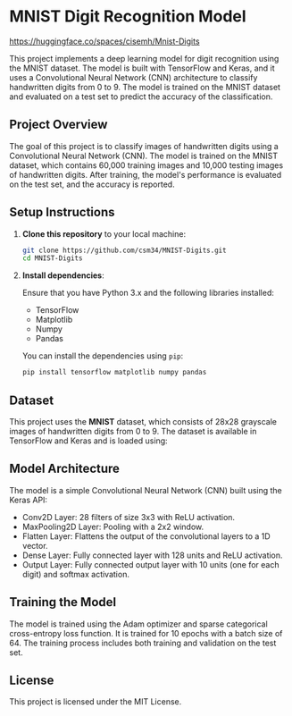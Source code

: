 # MNIST Digit Recognition Model

https://huggingface.co/spaces/cisemh/Mnist-Digits

This project implements a deep learning model for digit recognition using the MNIST dataset. The model is built with TensorFlow and Keras, and it uses a Convolutional Neural Network (CNN) architecture to classify handwritten digits from 0 to 9. The model is trained on the MNIST dataset and evaluated on a test set to predict the accuracy of the classification.


## Project Overview

The goal of this project is to classify images of handwritten digits using a Convolutional Neural Network (CNN). The model is trained on the MNIST dataset, which contains 60,000 training images and 10,000 testing images of handwritten digits. After training, the model's performance is evaluated on the test set, and the accuracy is reported.

## Setup Instructions

1. **Clone this repository** to your local machine:

    ```bash
    git clone https://github.com/csm34/MNIST-Digits.git
    cd MNIST-Digits
    ```

2. **Install dependencies**:

    Ensure that you have Python 3.x and the following libraries installed:

    - TensorFlow
    - Matplotlib
    - Numpy
    - Pandas

    You can install the dependencies using `pip`:

    ```bash
    pip install tensorflow matplotlib numpy pandas
    ```

## Dataset

This project uses the **MNIST** dataset, which consists of 28x28 grayscale images of handwritten digits from 0 to 9. The dataset is available in TensorFlow and Keras and is loaded using:


## Model Architecture
The model is a simple Convolutional Neural Network (CNN) built using the Keras API:

- Conv2D Layer: 28 filters of size 3x3 with ReLU activation.
- MaxPooling2D Layer: Pooling with a 2x2 window.
- Flatten Layer: Flattens the output of the convolutional layers to a 1D vector.
- Dense Layer: Fully connected layer with 128 units and ReLU activation.
- Output Layer: Fully connected output layer with 10 units (one for each digit) and softmax activation.

## Training the Model
The model is trained using the Adam optimizer and sparse categorical cross-entropy loss function. 
It is trained for 10 epochs with a batch size of 64. The training process includes both training and validation on the test set.


## License
This project is licensed under the MIT License.
